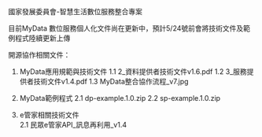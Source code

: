 國家發展委員會-智慧生活數位服務整合專案

目前MyData 數位服務個人化文件尚在更新中，預計5/24號前會將技術文件及範例程式陸續更新上傳

開源協作相關文件：
1. MyData應用規範與技術文件
  1.1 2_資料提供者技術文件v1.6.pdf
  1.2 3_服務提供者技術文件v1.4.pdf
  1.3 MyData整合協作流程_v7.jpg

2. MyData範例程式
  2.1 dp-example.1.0.zip
  2.2 sp-example.1.0.zip

3. e管家相關技術文件   
  2.1 民眾e管家API_訊息再利用_v1.4
